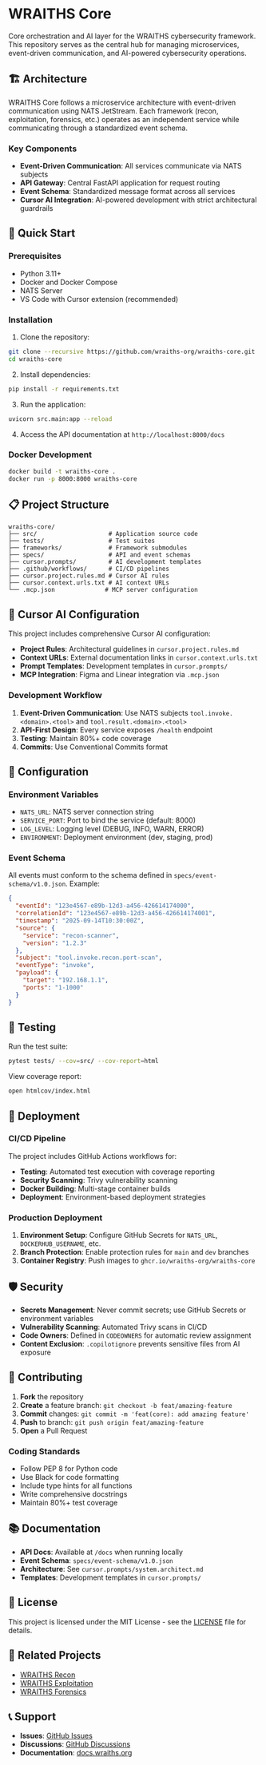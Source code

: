 # WRAITHS Core

Core orchestration and AI layer for the WRAITHS cybersecurity framework. This repository serves as the central hub for managing microservices, event-driven communication, and AI-powered cybersecurity operations.

## 🏗️ Architecture

WRAITHS Core follows a microservice architecture with event-driven communication using NATS JetStream. Each framework (recon, exploitation, forensics, etc.) operates as an independent service while communicating through a standardized event schema.

### Key Components

- **Event-Driven Communication**: All services communicate via NATS subjects
- **API Gateway**: Central FastAPI application for request routing
- **Event Schema**: Standardized message format across all services
- **Cursor AI Integration**: AI-powered development with strict architectural guardrails

## 🚀 Quick Start

### Prerequisites

- Python 3.11+
- Docker and Docker Compose
- NATS Server
- VS Code with Cursor extension (recommended)

### Installation

1. Clone the repository:
```bash
git clone --recursive https://github.com/wraiths-org/wraiths-core.git
cd wraiths-core
```

2. Install dependencies:
```bash
pip install -r requirements.txt
```

3. Run the application:
```bash
uvicorn src.main:app --reload
```

4. Access the API documentation at `http://localhost:8000/docs`

### Docker Development

```bash
docker build -t wraiths-core .
docker run -p 8000:8000 wraiths-core
```

## 📋 Project Structure

```
wraiths-core/
├── src/                    # Application source code
├── tests/                  # Test suites
├── frameworks/             # Framework submodules
├── specs/                  # API and event schemas
├── cursor.prompts/         # AI development templates
├── .github/workflows/      # CI/CD pipelines
├── cursor.project.rules.md # Cursor AI rules
├── cursor.context.urls.txt # AI context URLs
└── .mcp.json              # MCP server configuration
```

## 🤖 Cursor AI Configuration

This project includes comprehensive Cursor AI configuration:

- **Project Rules**: Architectural guidelines in `cursor.project.rules.md`
- **Context URLs**: External documentation links in `cursor.context.urls.txt`
- **Prompt Templates**: Development templates in `cursor.prompts/`
- **MCP Integration**: Figma and Linear integration via `.mcp.json`

### Development Workflow

1. **Event-Driven Communication**: Use NATS subjects `tool.invoke.<domain>.<tool>` and `tool.result.<domain>.<tool>`
2. **API-First Design**: Every service exposes `/health` endpoint
3. **Testing**: Maintain 80%+ code coverage
4. **Commits**: Use Conventional Commits format

## 🔧 Configuration

### Environment Variables

- `NATS_URL`: NATS server connection string
- `SERVICE_PORT`: Port to bind the service (default: 8000)
- `LOG_LEVEL`: Logging level (DEBUG, INFO, WARN, ERROR)
- `ENVIRONMENT`: Deployment environment (dev, staging, prod)

### Event Schema

All events must conform to the schema defined in `specs/event-schema/v1.0.json`. Example:

```json
{
  "eventId": "123e4567-e89b-12d3-a456-426614174000",
  "correlationId": "123e4567-e89b-12d3-a456-426614174001",
  "timestamp": "2025-09-14T10:30:00Z",
  "source": {
    "service": "recon-scanner",
    "version": "1.2.3"
  },
  "subject": "tool.invoke.recon.port-scan",
  "eventType": "invoke",
  "payload": {
    "target": "192.168.1.1",
    "ports": "1-1000"
  }
}
```

## 🧪 Testing

Run the test suite:

```bash
pytest tests/ --cov=src/ --cov-report=html
```

View coverage report:
```bash
open htmlcov/index.html
```

## 🚀 Deployment

### CI/CD Pipeline

The project includes GitHub Actions workflows for:

- **Testing**: Automated test execution with coverage reporting
- **Security Scanning**: Trivy vulnerability scanning
- **Docker Building**: Multi-stage container builds
- **Deployment**: Environment-based deployment strategies

### Production Deployment

1. **Environment Setup**: Configure GitHub Secrets for `NATS_URL`, `DOCKERHUB_USERNAME`, etc.
2. **Branch Protection**: Enable protection rules for `main` and `dev` branches
3. **Container Registry**: Push images to `ghcr.io/wraiths-org/wraiths-core`

## 🛡️ Security

- **Secrets Management**: Never commit secrets; use GitHub Secrets or environment variables
- **Vulnerability Scanning**: Automated Trivy scans in CI/CD
- **Code Owners**: Defined in `CODEOWNERS` for automatic review assignment
- **Content Exclusion**: `.copilotignore` prevents sensitive files from AI exposure

## 🤝 Contributing

1. **Fork** the repository
2. **Create** a feature branch: `git checkout -b feat/amazing-feature`
3. **Commit** changes: `git commit -m 'feat(core): add amazing feature'`
4. **Push** to branch: `git push origin feat/amazing-feature`
5. **Open** a Pull Request

### Coding Standards

- Follow PEP 8 for Python code
- Use Black for code formatting
- Include type hints for all functions
- Write comprehensive docstrings
- Maintain 80%+ test coverage

## 📚 Documentation

- **API Docs**: Available at `/docs` when running locally
- **Event Schema**: `specs/event-schema/v1.0.json`
- **Architecture**: See `cursor.prompts/system.architect.md`
- **Templates**: Development templates in `cursor.prompts/`

## 📄 License

This project is licensed under the MIT License - see the [LICENSE](LICENSE) file for details.

## 🔗 Related Projects

- [WRAITHS Recon](https://github.com/wraiths-org/wraiths-recon)
- [WRAITHS Exploitation](https://github.com/wraiths-org/wraiths-exploitation)
- [WRAITHS Forensics](https://github.com/wraiths-org/wraiths-forensics)

## 📞 Support

- **Issues**: [GitHub Issues](https://github.com/wraiths-org/wraiths-core/issues)
- **Discussions**: [GitHub Discussions](https://github.com/wraiths-org/wraiths-core/discussions)
- **Documentation**: [docs.wraiths.org](https://docs.wraiths.org)
